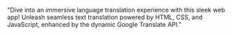 
"Dive into an immersive language translation experience with this sleek web app! Unleash seamless text translation powered by HTML, CSS, and JavaScript, enhanced by the dynamic Google Translate API."
